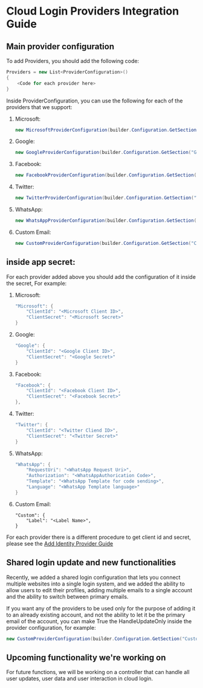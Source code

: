 # Cloud Login Providers Integration Guide

## Main provider configuration
To add Providers, you should add the following code:
```csharp
Providers = new List<ProviderConfiguration>()
{
    <Code for each provider here>
}
```
Inside ProviderConfiguration, you can use the following for each of the providers that we support:

1. Microsoft:
    ```csharp
    new MicrosoftProviderConfiguration(builder.Configuration.GetSection("Microsoft"))
    ```
    
2. Google:
    ```csharp
    new GoogleProviderConfiguration(builder.Configuration.GetSection("Google"))
    ```
    
3. Facebook:
    ```csharp
    new FacebookProviderConfiguration(builder.Configuration.GetSection("Facebook"))
    ```
    
4. Twitter:
    ```csharp
    new TwitterProviderConfiguration(builder.Configuration.GetSection("Twitter"))
    ```
    
5. WhatsApp:
    ```csharp
    new WhatsAppProviderConfiguration(builder.Configuration.GetSection("WhatsApp"))
    ```

6. Custom Email:
    ```csharp
    new CustomProviderConfiguration(builder.Configuration.GetSection("Custom"))
    ```
## inside app secret:
For each provider added above you should add the configuration of it inside the secret, For example:
1. Microsoft:
    ```csharp
    "Microsoft": {
        "ClientId": "<Microsoft Client ID>",
        "ClientSecret": "<Microsoft Secret>"
    }
    ```
    
2. Google:
    ```csharp
    "Google": {
        "ClientId": "<Google Client ID>",
        "ClientSecret": "<Google Secret>"
    }
    ```
    
3. Facebook:
    ```csharp
    "Facebook": {
        "ClientId": "<Facebook Client ID>",
        "ClientSecret": "<Facebook Secret>"
    },
    ```
    
4. Twitter:
    ```csharp
    "Twitter": {
        "ClientId": "<Twitter Cliend ID>",
        "ClientSecret": "<Twitter Secret>"
    }
    ```
    
5. WhatsApp:
    ```csharp
    "WhatsApp": {
        "RequestUri": "<WhatsApp Request Uri>",
        "Authorization": "<WhatsAppAuthorication Code>",
        "Template": "<WhatsApp Template for code sending>",
        "Language": "<WhatsApp Template language>"
    }
    ```

6. Custom Email:
    ```csharp,
    "Custom": {
        "Label": "<Label Name>",
    }
    ```
For each provider there is a different procedure to get client id and secret, please see the [Add Identity Provider Guide](https://learn.microsoft.com/en-us/azure/active-directory-b2c/add-identity-provider)

## Shared login update and new functionalities

Recently, we added a shared login configuration that lets you connect multiple websites into a single login system, and we added the ability to allow users to edit their profiles, adding multiple emails to a single account and the ability to switch between primary emails.

If you want any of the providers to be used only for the purpose of adding it to an already existing account, and not the ability to let it be the primary email of the account, you can make True the HandleUpdateOnly inside the provider configuration, for example:

```csharp
new CustomProviderConfiguration(builder.Configuration.GetSection("Custom"), true)
```

## Upcoming functionality we're working on

For future functions, we will be working on a controller that can handle all user updates, user data and user interaction in cloud login.